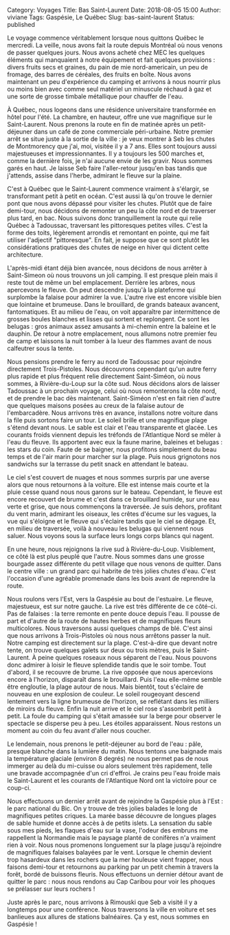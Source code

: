 Category: Voyages 
Title: Bas Saint-Laurent
Date: 2018-08-05 15:00 
Author: viviane 
Tags: Gaspésie, Le Québec 
Slug: bas-saint-laurent
Status: published

Le voyage commence véritablement lorsque nous quittons Québec le mercredi. La veille, nous avons fait la route depuis Montréal où nous venons de passer quelques jours. Nous avons acheté chez MEC les quelques éléments qui manquaient à notre équipement et fait quelques provisions : divers fruits secs et graines, du pain de mie nord-americain, un peu de fromage, des barres de céréales, des fruits en boîte. Nous avons maintenant un peu d'expérience du camping et arrivons à nous nourrir plus ou moins bien avec comme seul matériel un minuscule réchaud à gaz et une sorte de grosse timbale métallique pour chauffer de l'eau.

À Québec, nous logeons dans une résidence universitaire transformée en hôtel pour l'été. La chambre, en hauteur, offre une vue magnifique sur le Saint-Laurent. Nous prenons la route en fin de matinée après un petit-déjeuner dans un café de zone commerciale péri-urbaine. Notre premier arrêt se situe juste à la sortie de la ville : je veux montrer à Seb les chutes de Montmorency que j'ai, moi, visitée il y a 7 ans. Elles sont toujours aussi majestueuses et impressionnantes. Il y a toujours les 500 marches et, comme la dernière fois, je n'ai aucune envie de les gravir. Nous sommes garés en haut. Je laisse Seb faire l'aller-retour jusqu'en bas tandis que j'attends, assise dans l'herbe, admirant le fleuve sur la plaine.

C'est à Québec que le Saint-Laurent commence vraiment à s'élargir, se transformant petit à petit en océan. C'est aussi là qu'on trouve le dernier pont que nous avons dépassé pour visiter les chutes. Plutôt que de faire demi-tour, nous décidons de remonter un peu la côte nord et de traverser plus tard, en bac. Nous suivons donc tranquillement la route qui relie Québec à Tadoussac, traversant les pittoresques petites villes. C'est la forme des toits, légèrement arrondis et remontant en pointe, qui me fait utiliser l'adjectif "pittoresque".  En fait, je suppose que ce sont plutôt les considérations pratiques des chutes de neige en hiver qui dictent cette architecture. 

L'après-midi étant déjà bien avancée, nous décidons de nous arrêter à Saint-Simeon où nous trouvons un joli camping. Il est presque plein mais il reste tout de même un bel emplacement. Derrière les arbres, nous apercevons le fleuve. On peut descendre jusqu'à la plateforme qui surplombe la falaise pour admirer la vue. L'autre rive est encore visible bien que lointaine et brumeuse. Dans le brouillard, de grands bateaux avancent, fantomatiques. Et au milieu de l'eau, on voit apparaître par intermittence de grosses boules blanches et lisses qui sortent et replongent. Ce sont les belugas : gros animaux assez amusants à mi-chemin entre la baleine et le dauphin. De retour à notre emplacement, nous allumons notre premier feu de camp et laissons la nuit tomber à la lueur des flammes avant de nous calfeutrer sous la tente.

Nous pensions prendre le ferry au nord de Tadoussac pour rejoindre directement Trois-Pistoles. Nous découvrons cependant qu'un autre ferry plus rapide et plus fréquent relie directement Saint-Siméon, où nous sommes, à Rivière-du-Loup sur la côte sud. Nous décidons alors de laisser Tadoussac à un prochain voyage, celui où nous remonterons la côte nord, et de prendre le bac dès maintenant. Saint-Siméon n'est en fait rien d'autre que quelques maisons posées au creux de la falaise autour de l'embarcadère. Nous arrivons très en avance, installons notre voiture dans la file puis sortons faire un tour. Le soleil brille et une magnifique plage s'étend devant nous. Le sable est clair et l'eau transparente et glacée. Les courants froids viennent depuis les tréfonds de l'Atlantique Nord se mêler à l'eau du fleuve. Ils apportent avec eux la faune marine, baleines et belugas : les stars du coin. Faute de se baigner, nous profitons simplement du beau temps et de l'air marin pour marcher sur la plage. Puis nous grignotons nos sandwichs sur la terrasse du petit snack en attendant le bateau. 

Le ciel s'est couvert de nuages et nous sommes surpris par une averse alors que nous retournons à la voiture. Elle est intense mais courte et la pluie cesse quand nous nous garons sur le bateau. Cependant, le fleuve est encore recouvert de brume et c'est dans ce brouillard humide, sur une eau verte et grise, que nous commençons la traversée. Je suis dehors, profitant du vent marin, admirant les oiseaux, les crêtes d'écume sur les vagues, la vue qui s'éloigne et le fleuve qui s'éclaire tandis que le ciel se dégage. Et, en milieu de traversée, voilà à nouveau les belugas qui viennent nous saluer. Nous voyons sous la surface leurs longs corps blancs qui nagent. 

En une heure, nous rejoignons la rive sud à Rivière-du-Loup. Visiblement, ce côté là est plus peuplé que l'autre. Nous sommes dans une grosse bourgade assez différente du petit village que nous venons de quitter. Dans le centre ville : un grand parc qui habrite de très jolies chutes d'eau. C'est l'occasion d'une agréable promenade dans les bois avant de reprendre la route.

Nous roulons vers l'Est, vers la Gaspésie au bout de l'estuaire. Le fleuve, majestueux, est sur notre gauche. La rive est très différente de ce côté-ci. Pas de falaises : la terre remonte en pente douce depuis l'eau. Il pousse de part et d'autre de la route de hautes herbes et de magnifiques fleurs multicolores. Nous traversons aussi quelques champs de blé. C'est ainsi que nous arrivons à Trois-Pistoles où nous nous arrêtons passer la nuit. Notre camping est directement sur la plage. C'est-à-dire que devant notre tente, on trouve quelques galets sur deux ou trois mètres, puis le Saint-Laurent. À peine quelques roseaux nous séparent de l'eau. Nous pouvons donc admirer à loisir le fleuve splendide tandis que le soir tombe. Tout d'abord, il se recouvre de brume. La rive opposée que nous apercevions encore à l'horizon, disparaît dans le brouillard. Puis l'eau elle-même semble être engloutie, la plage autour de nous. Mais bientôt, tout s'éclaire de nouveau en une explosion de couleur. Le soleil rougeoyant descend lentement vers la ligne brumeuse de l'horizon, se reflétant dans les milliers de miroirs du fleuve. Enfin la nuit arrive et le ciel rose s'assombrit petit à petit. La foule du camping qui s'était amassée sur la berge pour  observer le spectacle se disperse peu à peu. Les étoiles apparaissent. Nous restons un moment au coin du feu avant d'aller nous coucher.

Le lendemain, nous prenons le petit-déjeuner au bord de l'eau : pâle, presque blanche dans la lumière du matin. Nous tentons une baignade mais la température glaciale (environ 8 degrés) ne nous permet pas de nous immerger au delà du mi-cuisse ou alors seulement très rapidement, telle une bravade accompagnée d'un cri d'effroi. Je crains peu l'eau froide mais le Saint-Laurent et les courants de l'Atlantique Nord ont la victoire pour ce coup-ci. 

Nous effectuons un dernier arrêt avant de rejoindre la Gaspésie plus à l'Est : le parc national du Bic. On y trouve de très jolies balades le long de magnifiques petites criques. La marée basse découvre de longues plages de sable humide et donne accès à de petits islets. La sensation du sable sous mes pieds, les flaques d'eau sur la vase, l'odeur des embruns me rappellent la Normandie mais le paysage planté de conifères n'a vraiment rien à voir. Nous nous promenons longuement sur la plage jusqu'à rejoindre de magnifiques falaises balayées par le vent. Lorsque le chemin devient trop hasardeux dans les rochers que la mer houleuse vient frapper, nous faisons demi-tour et retournons au parking par un petit chemin à travers la forêt, bordé de buissons fleuris. Nous effectuons un dernier détour avant de quitter le parc : nous nous rendons au Cap Caribou pour voir les phoques se prélasser sur leurs rochers ! 

Juste après le parc, nous arrivons à Rimouski que Seb a visité il y a longtemps pour une conférence. Nous traversons la ville en voiture et ses banlieues aux allures de stations balnéaires. Ça y est, nous sommes en Gaspésie ! 
